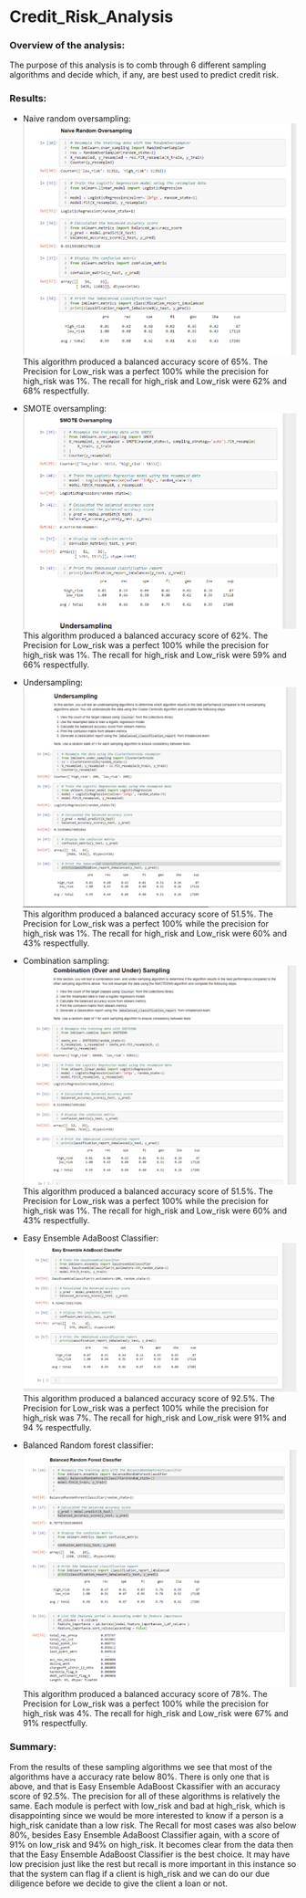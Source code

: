 # Credit_Risk_Analysis

### Overview of the analysis: 
The purpose of this analysis is to comb through 6 different sampling algorithms and decide which, if any, are best used to predict credit risk. 

### Results:

- Naive random oversampling:
![pic1](https://github.com/Kbeat438/Credit_Risk_analysis/blob/main/Images/Naive%20random%20oversampling.png)
This algorithm produced a balanced accuracy score of 65%. The Precision for Low_risk was a perfect 100% while the precision for high_risk was 1%. The recall for high_risk and Low_risk were 62% and 68% respectfully. 

- SMOTE oversampling:
![pic2](https://github.com/Kbeat438/Credit_Risk_analysis/blob/main/Images/Smote%20oversampling.png)
This algorithm produced a balanced accuracy score of 62%. The Precision for Low_risk was a perfect 100% while the precision for high_risk was 1%. The recall for high_risk and Low_risk were 59% and 66% respectfully. 

- Undersampling:
![pic3](https://github.com/Kbeat438/Credit_Risk_analysis/blob/main/Images/Undersampling.png)
This algorithm produced a balanced accuracy score of 51.5%. The Precision for Low_risk was a perfect 100% while the precision for high_risk was 1%. The recall for high_risk and Low_risk were 60% and 43% respectfully. 

- Combination sampling:
![pic4](https://github.com/Kbeat438/Credit_Risk_analysis/blob/main/Images/Combination%20Sampling.png)
This algorithm produced a balanced accuracy score of 51.5%. The Precision for Low_risk was a perfect 100% while the precision for high_risk was 1%. The recall for high_risk and Low_risk were 60% and 43% respectfully. 

- Easy Ensemble AdaBoost Classifier:
![pic5](https://github.com/Kbeat438/Credit_Risk_analysis/blob/main/Images/Easy%20Ensemble%20AdaBoost%20Classifier.png)
This algorithm produced a balanced accuracy score of 92.5%. The Precision for Low_risk was a perfect 100% while the precision for high_risk was 7%. The recall for high_risk and Low_risk were 91% and 94 % respectfully. 

- Balanced Random forest classifier:
![pic6](https://github.com/Kbeat438/Credit_Risk_analysis/blob/main/Images/Balanced%20Random%20Forest%20Classifier.png)
This algorithm produced a balanced accuracy score of 78%. The Precision for Low_risk was a perfect 100% while the precision for high_risk was 4%. The recall for high_risk and Low_risk were 67% and 91% respectfully. 


### Summary:
From the results of these sampling algorithms we see that most of the algorithms have a accuracy rate below 80%. There is only one that is above, and that is Easy Ensemble AdaBoost Ckassifier with an accuracy score of 92.5%. The precision for all of these algorithms is relatively the same. Each module is perfect with low_risk and bad at high_risk, which is disappointing since we would be more interested to know if a person is a high_risk canidate than a low risk. The Recall for most cases was also below 80%, besides Easy Ensemble AdaBoost Classifier again, with a score of 91% on low_risk and 94% on high_risk. It becomes clear from the data then that the Easy Ensemble AdaBoost Classifier is the best choice. It may have low precision just like the rest but recall is more important in this instance so that the system can flag if a client is high_risk and we can do our due diligence before we decide to give the client a loan or not. 

